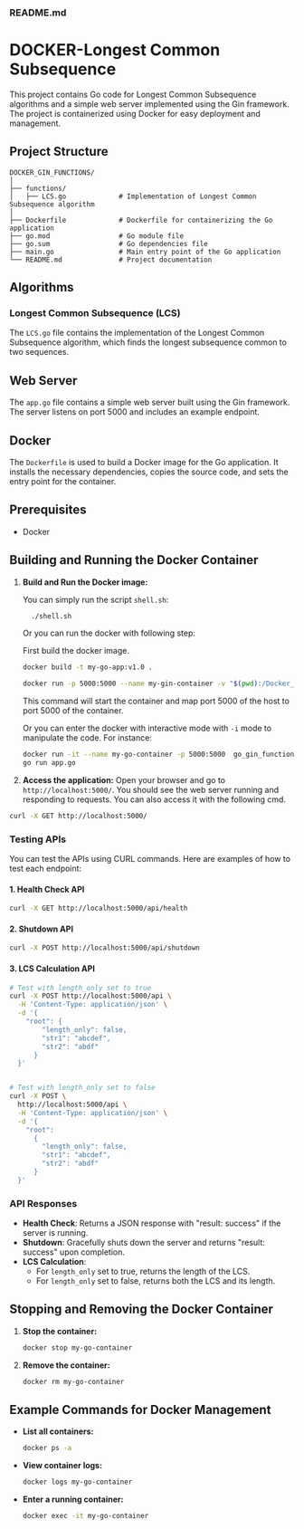 ### README.md

# DOCKER-Longest Common Subsequence

This project contains Go code for Longest Common Subsequence algorithms and a simple web server implemented using the Gin framework. The project is containerized using Docker for easy deployment and management.

## Project Structure

```
DOCKER_GIN_FUNCTIONS/
│
├── functions/
│   ├── LCS.go             # Implementation of Longest Common Subsequence algorithm
│
├── Dockerfile             # Dockerfile for containerizing the Go application
├── go.mod                 # Go module file
├── go.sum                 # Go dependencies file
├── main.go                # Main entry point of the Go application
└── README.md              # Project documentation
```

## Algorithms

### Longest Common Subsequence (LCS)

The `LCS.go` file contains the implementation of the Longest Common Subsequence algorithm, which finds the longest subsequence common to two sequences.

## Web Server

The `app.go` file contains a simple web server built using the Gin framework. The server listens on port 5000 and includes an example endpoint.

## Docker

The `Dockerfile` is used to build a Docker image for the Go application. It installs the necessary dependencies, copies the source code, and sets the entry point for the container.

## Prerequisites

- Docker

## Building and Running the Docker Container

1. **Build and Run the Docker image:**

    You can simply run the script `shell.sh`:

    ```sh
      ./shell.sh
    ```

    Or you can run the docker with following step:

    First build the docker image.
    ```sh
    docker build -t my-go-app:v1.0 .
    ```

    ```sh
    docker run -p 5000:5000 --name my-gin-container -v "$(pwd):/Docker_gin_functions" my-go-app:v1.0
    ```

    This command will start the container and map port 5000 of the host to port 5000 of the container.

    Or you can enter the docker with interactive mode with `-i` mode to manipulate the code. For instance:

    ```sh
    docker run -it --name my-go-container -p 5000:5000  go_gin_functions:v1.0
    go run app.go
    ```

2. **Access the application:**
Open your browser and go to `http://localhost:5000/`. You should see the web server running and responding to requests. You can also access it with the following cmd.
```bash
curl -X GET http://localhost:5000/
```

### Testing APIs

You can test the APIs using CURL commands. Here are examples of how to test each endpoint:

#### 1. Health Check API

```bash
curl -X GET http://localhost:5000/api/health
```

#### 2. Shutdown API

```bash
curl -X POST http://localhost:5000/api/shutdown
```

#### 3. LCS Calculation API

```bash
# Test with length_only set to true
curl -X POST http://localhost:5000/api \
  -H 'Content-Type: application/json' \
  -d '{
    "root": {
        "length_only": false,
        "str1": "abcdef",
        "str2": "abdf"
      }
  }'


# Test with length_only set to false
curl -X POST \
  http://localhost:5000/api \
  -H 'Content-Type: application/json' \
  -d '{
    "root": 
      {
        "length_only": false,
        "str1": "abcdef",
        "str2": "abdf"
      }
  }'
```

### API Responses

- **Health Check**: Returns a JSON response with "result: success" if the server is running.
- **Shutdown**: Gracefully shuts down the server and returns "result: success" upon completion.
- **LCS Calculation**:
  - For `length_only` set to true, returns the length of the LCS.
  - For `length_only` set to false, returns both the LCS and its length.


## Stopping and Removing the Docker Container

1. **Stop the container:**

    ```sh
    docker stop my-go-container
    ```

2. **Remove the container:**

    ```sh
    docker rm my-go-container
    ```

## Example Commands for Docker Management

- **List all containers:**

    ```sh
    docker ps -a
    ```

- **View container logs:**

    ```sh
    docker logs my-go-container
    ```

- **Enter a running container:**

    ```sh
    docker exec -it my-go-container
    ```